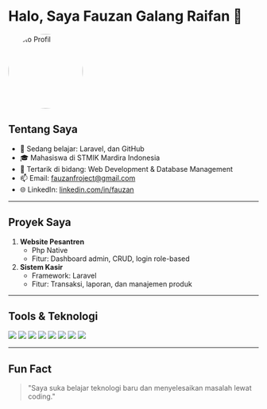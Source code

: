 # Halo, Saya Fauzan Galang Raifan 👋

<img src="https://avatars.githubusercontent.com/u/00000000?v=4" width="150" style="border-radius: 50%;" alt="Foto Profil" />

## Tentang Saya
- 🌱 Sedang belajar: Laravel, dan GitHub
- 🎓 Mahasiswa di STMIK Mardira Indonesia
- 💼 Tertarik di bidang: Web Development & Database Management
- 📫 Email: fauzanfroject@gmail.com
- 🌐 LinkedIn: [linkedin.com/in/fauzan](https://linkedin.com/in/fauzan)

---

## Proyek Saya
1. **Website Pesantren**
   - Php Native
   - Fitur: Dashboard admin, CRUD, login role-based
2. **Sistem Kasir**
   - Framework: Laravel
   - Fitur: Transaksi, laporan, dan manajemen produk

---

## Tools & Teknologi

<p>
  <img src="https://img.shields.io/badge/PHP-777BB4?style=for-the-badge&logo=php&logoColor=white" />
  <img src="https://img.shields.io/badge/Laravel-FF2D20?style=for-the-badge&logo=laravel&logoColor=white" />
  <img src="https://img.shields.io/badge/MySQL-4479A1?style=for-the-badge&logo=mysql&logoColor=white" />
  <img src="https://img.shields.io/badge/HTML5-E34F26?style=for-the-badge&logo=html5&logoColor=white" />
  <img src="https://img.shields.io/badge/CSS3-1572B6?style=for-the-badge&logo=css3&logoColor=white" />
  <img src="https://img.shields.io/badge/JavaScript-F7DF1E?style=for-the-badge&logo=javascript&logoColor=black" />
  <img src="https://img.shields.io/badge/Git-F05032?style=for-the-badge&logo=git&logoColor=white" />
  <img src="https://img.shields.io/badge/GitHub-181717?style=for-the-badge&logo=github&logoColor=white" />
</p>

---

## Fun Fact
> "Saya suka belajar teknologi baru dan menyelesaikan masalah lewat coding."
